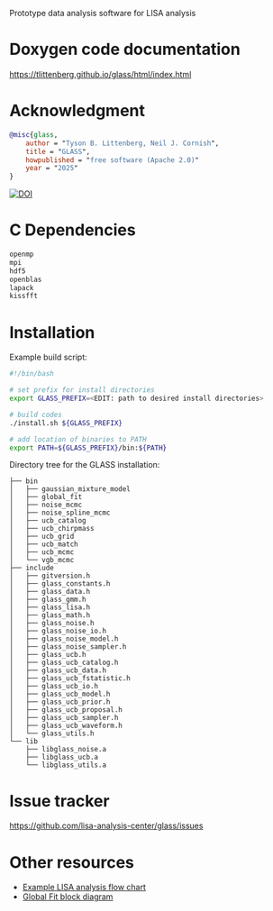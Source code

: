 Prototype data analysis software for LISA analysis

# Doxygen code documentation
https://tlittenberg.github.io/glass/html/index.html

# Acknowledgment

```bibtex
@misc{glass,
	author = "Tyson B. Littenberg, Neil J. Cornish",
	title = "GLASS",
	howpublished = "free software (Apache 2.0)"
	year = "2025"
}
```

[![DOI](https://zenodo.org/badge/DOI/10.5281/zenodo.2026177.svg)](https://doi.org/10.5281/zenodo.2026177)

# C Dependencies 
```bash
openmp
mpi
hdf5
openblas
lapack
kissfft
```
# Installation

Example build script:
```bash
#!/bin/bash

# set prefix for install directories
export GLASS_PREFIX=<EDIT: path to desired install directories>

# build codes
./install.sh ${GLASS_PREFIX}

# add location of binaries to PATH 
export PATH=${GLASS_PREFIX}/bin:${PATH}
```

Directory tree for the GLASS installation:
```
├── bin
│   ├── gaussian_mixture_model
│   ├── global_fit
│   ├── noise_mcmc
│   ├── noise_spline_mcmc
│   ├── ucb_catalog
│   ├── ucb_chirpmass
│   ├── ucb_grid
│   ├── ucb_match
│   ├── ucb_mcmc
│   └── vgb_mcmc
├── include
│   ├── gitversion.h
│   ├── glass_constants.h
│   ├── glass_data.h
│   ├── glass_gmm.h
│   ├── glass_lisa.h
│   ├── glass_math.h
│   ├── glass_noise.h
│   ├── glass_noise_io.h
│   ├── glass_noise_model.h
│   ├── glass_noise_sampler.h
│   ├── glass_ucb.h
│   ├── glass_ucb_catalog.h
│   ├── glass_ucb_data.h
│   ├── glass_ucb_fstatistic.h
│   ├── glass_ucb_io.h
│   ├── glass_ucb_model.h
│   ├── glass_ucb_prior.h
│   ├── glass_ucb_proposal.h
│   ├── glass_ucb_sampler.h
│   ├── glass_ucb_waveform.h
│   └── glass_utils.h
└── lib
    ├── libglass_noise.a
    ├── libglass_ucb.a
    └── libglass_utils.a

```


# Issue tracker
https://github.com/lisa-analysis-center/glass/issues

# Other resources
 + [Example LISA analysis flow chart](https://www.draw.io/#Hlisa-analysis-center%2Fglass%2Fmaster%2FLISADataFlow.drawio)
 + [Global Fit block diagram](https://app.diagrams.net/#Htlisa-analysis-center%2Fglass%2Fmaster%2FGlobalFit.drawio)
